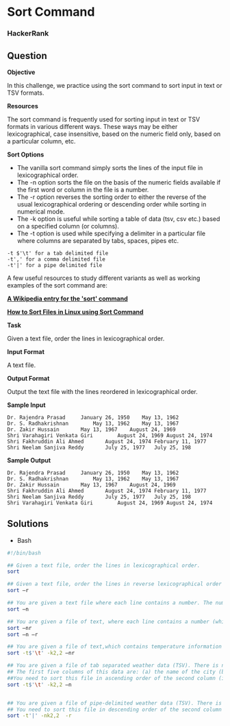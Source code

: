 # Sort Command

### HackerRank

## Question

**Objective**

In this challenge, we practice using the sort command to sort input in text or TSV formats.

**Resources** 

The sort command is frequently used for sorting input in text or TSV formats in various different ways. These ways may be either lexicographical, case insensitive, based on the numeric field only, based on a particular column, etc.

**Sort Options**

* The vanilla sort command simply sorts the lines of the input file in lexicographical order.
* The -n option sorts the file on the basis of the numeric fields available if the first word or column in the file is a number.
* The -r option reverses the sorting order to either the reverse of the usual lexicographical ordering or descending order while sorting in numerical mode.
* The -k option is useful while sorting a table of data (tsv, csv etc.) based on a specified column (or columns).
* The -t option is used while specifying a delimiter in a particular file where columns are separated by tabs, spaces, pipes etc.

```
-t $'\t' for a tab delimited file    
-t',' for a comma delimited file    
-t'|' for a pipe delimited file    
```

A few useful resources to study different variants as well as working examples of the sort command are: 

<a href="https://en.wikipedia.org/wiki/Sort_(Unix)">**A Wikipedia entry for the 'sort' command**</a>

<a href="http://www.thegeekstuff.com/2013/04/sort-files/">**How to Sort Files in Linux using Sort Command**</a>

**Task** 

Given a text file, order the lines in lexicographical order.

**Input Format**

A text file.

**Output Format**

Output the text file with the lines reordered in lexicographical order.

**Sample Input**
```
Dr. Rajendra Prasad     January 26, 1950    May 13, 1962
Dr. S. Radhakrishnan        May 13, 1962    May 13, 1967
Dr. Zakir Hussain       May 13, 1967    August 24, 1969
Shri Varahagiri Venkata Giri        August 24, 1969 August 24, 1974
Shri Fakhruddin Ali Ahmed       August 24, 1974 February 11, 1977
Shri Neelam Sanjiva Reddy       July 25, 1977   July 25, 198
```

**Sample Output**
```
Dr. Rajendra Prasad     January 26, 1950    May 13, 1962
Dr. S. Radhakrishnan        May 13, 1962    May 13, 1967
Dr. Zakir Hussain       May 13, 1967    August 24, 1969
Shri Fakhruddin Ali Ahmed       August 24, 1974 February 11, 1977
Shri Neelam Sanjiva Reddy       July 25, 1977   July 25, 198
Shri Varahagiri Venkata Giri        August 24, 1969 August 24, 1974
```

## Solutions

* Bash
```bash
#!/bin/bash

## Given a text file, order the lines in lexicographical order.
sort

## Given a text file, order the lines in reverse lexicographical order (i.e. Z-A instead of A-Z).
sort –r

## You are given a text file where each line contains a number. The numbers may be either an integer or have decimal places. There will be no extra characters other than the number or the newline at the end of each line. Sort the lines in ascending order - so that the first line holds the numerically smallest number, and the last line holds the numerically largest number.
sort –n

## You are given a file of text, where each line contains a number (which may be either an integer or have decimal places). There will be no extra characters other than the number or the newline at the end of each line. Sort the lines in descending order - - such that the first line holds the (numerically) largest number and the last line holds the (numerically) smallest number.
sort –nr
sort –n –r

## You are given a file of text,which contains temperature information about American cities, in TSV (tab-separated) format. The first column is the name of the city and the next four columns are the average temperature in the months of Jan, Feb, March and April (see the sample input). Rearrange the rows of the table in descending order of the values for the average temperature in January.
sort -t$'\t' -k2,2 –nr

## You are given a file of tab separated weather data (TSV). There is no header column in this data file. 
## The first five columns of this data are: (a) the name of the city (b) the average monthly temperature in Jan (in Fahreneit). (c) the average monthly temperature in April (in Fahreneit). (d) the average monthly temperature in July (in Fahreneit). (e) the average monthly temperature in October (in Fahreneit).
##You need to sort this file in ascending order of the second column (i.e. the average monthly temperature in January).
sort -t$'\t' -k2,2 –n


## You are given a file of pipe-delimited weather data (TSV). There is no header column in this data file. The first five columns of this data are: (a) the name of the city (b) the average monthly temperature in Jan (in Fahreneit). (c) the average monthly temperature in April (in Fahreneit). (d) the average monthly temperature in July (in Fahreneit). (e) the average monthly temperature in October (in Fahreneit).
## You need to sort this file in descending order of the second column (i.e. the average monthly temperature in January).
sort -t'|' -nk2,2  -r
```